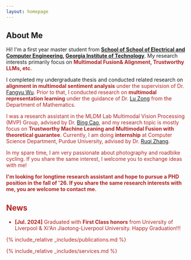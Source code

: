 ```yaml
---
layout: homepage
---
```


## About Me

Hi! I'm a first year master student from **[School of School of Electrical and Computer Engineering](https://ece.gatech.edu/), [Georgia Institute of Technology](https://www.gatech.edu/)**. My research interests primarily focus on **<font color=FireBrick>Multimodal Fusion& Alignment, Trustworthy LLMs, etc</font>**.

I completed my undergraduate thesis and conducted related research on **<font color=FireBrick>alignment in multimodal sentiment analysis** under the supervision of Dr. [Fangyu Wu](https://scholar.xjtlu.edu.cn/en/persons/FangyuWu02). Prior to that, I conducted research on **<font color=FireBrick>multimodal representation learning** under the guidance of Dr. [Lu Zong](https://scholar.xjtlu.edu.cn/en/persons/LuZong) from the Department of Mathematics.

I was a research assistant in the MLDM Lab Multimodal Vision Processing (MVP) Group, advised by Dr. [Bing Cao](https://bcaosudo.github.io/), and my research topic is mostly focus on **<font color=FireBrick>Trustworthy Machine Leaning and Multimodal Fusion with theoretical guarantee</font>**. Currently, I am doing **internship** at Computer Science Department, Purdue University, advised by Dr. [Ruqi Zhang](https://ruqizhang.github.io/).


In my spare time, I am very passionate about photography and roadbike cycling. If you share the same interest, I welcome you to exchange ideas with me!

**<font color=FireBrick>I'm looking for longtime research assistant and hope to pursue a PHD position in the fall of '26. If you share the same research interests with me, you are welcome to contact me.**

## News
- **[Jul. 2024]** Graduated  with **First Class honors** from University of Liverpool & Xi'An Jiaotong-Liverpool University. Happy Graduation!!!


{% include_relative _includes/publications.md %}

{% include_relative _includes/services.md %}
